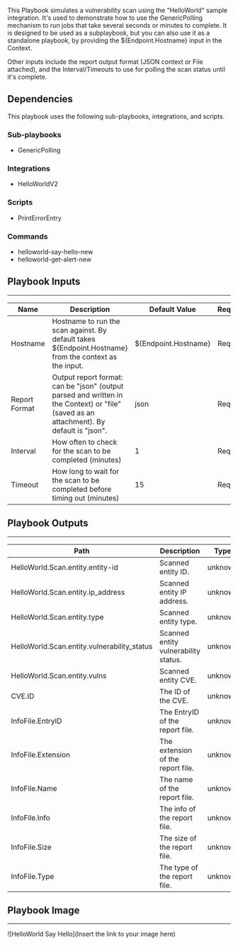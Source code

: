 This Playbook simulates a vulnerability scan using the "HelloWorld" sample integration. It's used to demonstrate how to use the GenericPolling mechanism to run jobs that take several seconds or minutes to complete. It is designed to be used as a subplaybook, but you can also use it as a standalone playbook, by providing the ${Endpoint.Hostname} input in the Context.

Other inputs include the report output format (JSON context or File attached), and the Interval/Timeouts to use for polling the scan status until it's complete.

## Dependencies
This playbook uses the following sub-playbooks, integrations, and scripts.

### Sub-playbooks
* GenericPolling

### Integrations
* HelloWorldV2

### Scripts
* PrintErrorEntry

### Commands
* helloworld-say-hello-new
* helloworld-get-alert-new

## Playbook Inputs
---

| **Name** | **Description** | **Default Value** | **Required** |
| --- | --- | --- | --- |
| Hostname | Hostname to run the scan against. By default takes $\{Endpoint.Hostname\} from the context as the input. | ${Endpoint.Hostname} | Required |
| Report Format | Output report format: can be "json" \(output parsed and written in the Context\) or "file" \(saved as an attachment\). By default is "json". | json | Required |
| Interval | How often to check for the scan to be completed \(minutes\) | 1 | Required |
| Timeout | How long to wait for the scan to be completed before timing out \(minutes\) | 15 | Required |

## Playbook Outputs
---

| **Path** | **Description** | **Type** |
| --- | --- | --- |
| HelloWorld.Scan.entity.entity-id | Scanned entity ID. | unknown |
| HelloWorld.Scan.entity.ip_address | Scanned entity IP address. | unknown |
| HelloWorld.Scan.entity.type | Scanned entity type. | unknown |
| HelloWorld.Scan.entity.vulnerability_status | Scanned entity vulnerability status. | unknown |
| HelloWorld.Scan.entity.vulns | Scanned entity CVE. | unknown |
| CVE.ID | The ID of the CVE. | unknown |
| InfoFile.EntryID | The EntryID of the report file. | unknown |
| InfoFile.Extension | The extension of the report file. | unknown |
| InfoFile.Name | The name of the report file. | unknown |
| InfoFile.Info | The info of the report file. | unknown |
| InfoFile.Size | The size of the report file. | unknown |
| InfoFile.Type | The type of the report file. | unknown |

## Playbook Image
---
![HelloWorld Say Hello](Insert the link to your image here)
